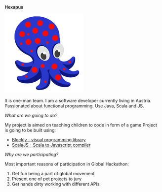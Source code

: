**Hexapus**

![logo](./hexapus.png)

It is one-man team. I am a software developer currently living in Austria. Passionated about functional programming. Use Java, Scala and JS.

*What are we going to do?*

My project is aimed on teaching children to code in form of a game.Project is going to be built using:
* [Blockly - visual programming library](https://developers.google.com/blockly)
* [ScalaJS - Scala to Javascript compiler](http://www.scala-js.org)

*Why are we participating?*

Most important reasons of participation in Global Hackathon:
1. Get fun being a part of global movement
2. Present one of pet projects to jury
3. Get hands dirty working with different APIs
